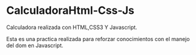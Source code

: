 # CalculadoraHtml-Css-Js
Calculadora realizada con HTML,CSS3 Y Javascript.

Esta es una practica realizada para reforzar conocimientos con el manejo del dom en Javascript.
